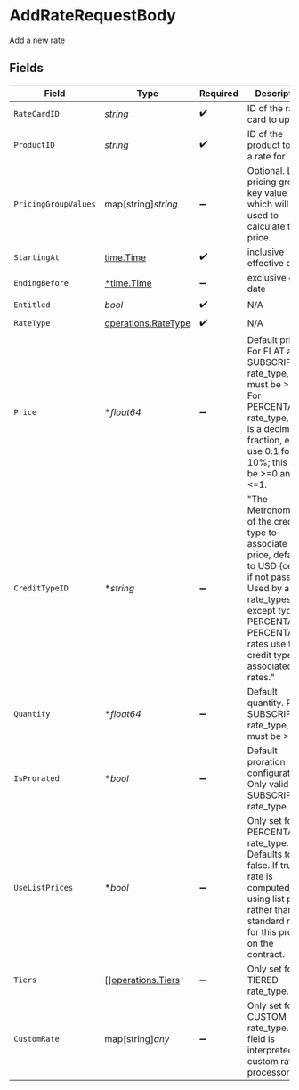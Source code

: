 # AddRateRequestBody

Add a new rate


## Fields

| Field                                                                                                                                                                                                          | Type                                                                                                                                                                                                           | Required                                                                                                                                                                                                       | Description                                                                                                                                                                                                    | Example                                                                                                                                                                                                        |
| -------------------------------------------------------------------------------------------------------------------------------------------------------------------------------------------------------------- | -------------------------------------------------------------------------------------------------------------------------------------------------------------------------------------------------------------- | -------------------------------------------------------------------------------------------------------------------------------------------------------------------------------------------------------------- | -------------------------------------------------------------------------------------------------------------------------------------------------------------------------------------------------------------- | -------------------------------------------------------------------------------------------------------------------------------------------------------------------------------------------------------------- |
| `RateCardID`                                                                                                                                                                                                   | *string*                                                                                                                                                                                                       | :heavy_check_mark:                                                                                                                                                                                             | ID of the rate card to update                                                                                                                                                                                  |                                                                                                                                                                                                                |
| `ProductID`                                                                                                                                                                                                    | *string*                                                                                                                                                                                                       | :heavy_check_mark:                                                                                                                                                                                             | ID of the product to add a rate for                                                                                                                                                                            |                                                                                                                                                                                                                |
| `PricingGroupValues`                                                                                                                                                                                           | map[string]*string*                                                                                                                                                                                            | :heavy_minus_sign:                                                                                                                                                                                             | Optional. List of pricing group key value pairs which will be used to calculate the price.                                                                                                                     |                                                                                                                                                                                                                |
| `StartingAt`                                                                                                                                                                                                   | [time.Time](https://pkg.go.dev/time#Time)                                                                                                                                                                      | :heavy_check_mark:                                                                                                                                                                                             | inclusive effective date                                                                                                                                                                                       |                                                                                                                                                                                                                |
| `EndingBefore`                                                                                                                                                                                                 | [*time.Time](https://pkg.go.dev/time#Time)                                                                                                                                                                     | :heavy_minus_sign:                                                                                                                                                                                             | exclusive end date                                                                                                                                                                                             |                                                                                                                                                                                                                |
| `Entitled`                                                                                                                                                                                                     | *bool*                                                                                                                                                                                                         | :heavy_check_mark:                                                                                                                                                                                             | N/A                                                                                                                                                                                                            |                                                                                                                                                                                                                |
| `RateType`                                                                                                                                                                                                     | [operations.RateType](../../models/operations/ratetype.md)                                                                                                                                                     | :heavy_check_mark:                                                                                                                                                                                             | N/A                                                                                                                                                                                                            |                                                                                                                                                                                                                |
| `Price`                                                                                                                                                                                                        | **float64*                                                                                                                                                                                                     | :heavy_minus_sign:                                                                                                                                                                                             | Default price. For FLAT and SUBSCRIPTION rate_type, this must be >=0. For PERCENTAGE rate_type, this is a decimal fraction, e.g. use 0.1 for 10%; this must be >=0 and <=1.                                    |                                                                                                                                                                                                                |
| `CreditTypeID`                                                                                                                                                                                                 | **string*                                                                                                                                                                                                      | :heavy_minus_sign:                                                                                                                                                                                             | "The Metronome ID of the credit type to associate with price, defaults to USD (cents) if not passed. Used by all rate_types except type PERCENTAGE. PERCENTAGE rates use the credit type of associated rates." | 2714e483-4ff1-48e4-9e25-ac732e8f24f2                                                                                                                                                                           |
| `Quantity`                                                                                                                                                                                                     | **float64*                                                                                                                                                                                                     | :heavy_minus_sign:                                                                                                                                                                                             | Default quantity. For SUBSCRIPTION rate_type, this must be >=0.                                                                                                                                                |                                                                                                                                                                                                                |
| `IsProrated`                                                                                                                                                                                                   | **bool*                                                                                                                                                                                                        | :heavy_minus_sign:                                                                                                                                                                                             | Default proration configuration. Only valid for SUBSCRIPTION rate_type.                                                                                                                                        |                                                                                                                                                                                                                |
| `UseListPrices`                                                                                                                                                                                                | **bool*                                                                                                                                                                                                        | :heavy_minus_sign:                                                                                                                                                                                             | Only set for PERCENTAGE rate_type. Defaults to false. If true, rate is computed using list prices rather than the standard rates for this product on the contract.                                             |                                                                                                                                                                                                                |
| `Tiers`                                                                                                                                                                                                        | [][operations.Tiers](../../models/operations/tiers.md)                                                                                                                                                         | :heavy_minus_sign:                                                                                                                                                                                             | Only set for TIERED rate_type.                                                                                                                                                                                 |                                                                                                                                                                                                                |
| `CustomRate`                                                                                                                                                                                                   | map[string]*any*                                                                                                                                                                                               | :heavy_minus_sign:                                                                                                                                                                                             | Only set for CUSTOM rate_type. This field is interpreted by custom rate processors.                                                                                                                            |                                                                                                                                                                                                                |